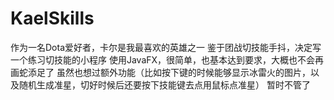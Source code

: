 # KaelSkills
作为一名Dota爱好者，卡尔是我最喜欢的英雄之一
鉴于团战切技能手抖，决定写一个练习切技能的小程序
使用JavaFX，很简单，也基本达到要求，大概也不会再画蛇添足了
虽然也想过额外功能（比如按下键的时候能够显示冰雷火的图片，以及随机生成准星，切好时候后还要按下技能键去点用鼠标点准星）
暂时不管了
